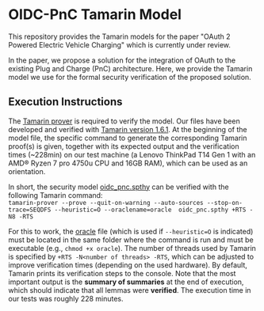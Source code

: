 # OIDC-PnC Tamarin Model

This repository provides the Tamarin models for the paper "OAuth 2 Powered Electric Vehicle Charging" which is currently under review.

In the paper, we propose a solution for the integration of OAuth to the existing Plug and Charge (PnC) architecture. Here, we provide the Tamarin model we use for the formal security verification of the proposed solution.

## Execution Instructions

The [Tamarin prover](https://tamarin-prover.github.io/) is required to verify the model. Our files have been developed and verified with [Tamarin version 1.6.1](https://github.com/tamarin-prover/tamarin-prover/releases/tag/1.6.1). 
At the beginning of the model file, the specific command to generate the corresponding Tamarin proof(s) is given, together with its expected output and the verification times (~228min) on our test machine (a Lenovo ThinkPad T14 Gen 1 with an AMD® Ryzen 7 pro 4750u CPU and 16GB RAM), which can be used as an orientation.


In short, the security model [oidc_pnc.spthy](./oidc_pnc.spthy) can be verified with the following Tamarin command:  
`tamarin-prover --prove --quit-on-warning --auto-sources --stop-on-trace=SEQDFS --heuristic=O --oraclename=oracle  oidc_pnc.spthy +RTS -N8 -RTS`

For this to work, the [oracle](./oracle) file (which is used if `--heuristic=O` is indicated) must be located in the same folder where the command is run and must be executable (e.g., `chmod +x oracle`).
The number of threads used by Tamarin is specified by `+RTS -N<number of threads> -RTS`, which can be adjusted to improve verification times (depending on the used hardware).
By default, Tamarin prints its verification steps to the console. Note that the most important output is the **summary of summaries** at the end of execution, which should indicate that all lemmas were **verified**.
The execution time in our tests was roughly 228 minutes.



